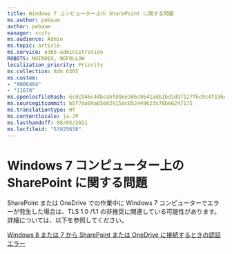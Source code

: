 ```yaml
---
title: Windows 7 コンピューター上の SharePoint に関する問題
ms.author: pebaum
author: pebaum
manager: scotv
ms.audience: Admin
ms.topic: article
ms.service: o365-administration
ROBOTS: NOINDEX, NOFOLLOW
localization_priority: Priority
ms.collection: Adm_O365
ms.custom:
- "9006484"
- "11070"
ms.openlocfilehash: 6cdc946c44bcabfd0ee3d6c0641adb1bd1d97127f6c0c4f196c9f93139e2fa27
ms.sourcegitcommit: b5f7da89a650d2915dc652449623c78be6247175
ms.translationtype: HT
ms.contentlocale: ja-JP
ms.lasthandoff: 08/05/2021
ms.locfileid: "53925638"
---
```

# <a name="issues-with-sharepoint-on-windows-7-machines"></a>Windows 7 コンピューター上の SharePoint に関する問題

SharePoint または OneDrive での作業中に Windows 7 コンピューターでエラーが発生した場合は、TLS 1.0 /1.1 の非推奨に関連している可能性があります。詳細については、以下を参照してください。

[Windows 8 または 7 から SharePoint または OneDrive に接続するときの認証エラー](https://docs.microsoft.com/sharepoint/troubleshoot/administration/authentication-errors-windows7)



